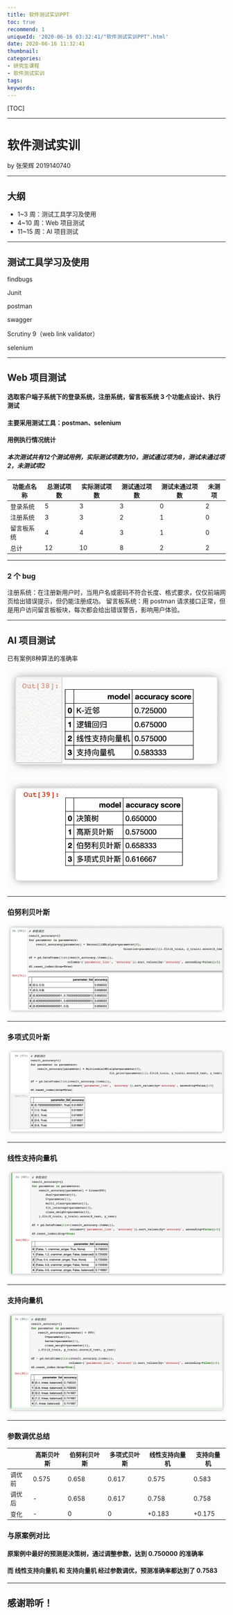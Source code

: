 ```yaml
---
title: 软件测试实训PPT
toc: true
recommend: 1
uniqueId: '2020-06-16 03:32:41/"软件测试实训PPT".html'
date: 2020-06-16 11:32:41
thumbnail:
categories:
- 研究生课程
- 软件测试实训
tags:
keywords:
---
```


[TOC]

<!--more-->

<!--

答辩顺序如下:

2019110890	孟经纬
2019110892	律方成
2019140687	孙启明
2019140735	陈淑文
2019140740	张荣辉

-->

---

# 软件测试实训

by 张荣辉 2019140740

---

## 大纲

- 1~3 周：测试工具学习及使用
- 4~10 周：Web 项目测试
- 11~15 周：AI 项目测试



---

## 测试工具学习及使用

findbugs

Junit

postman

swagger

Scrutiny 9（web link validator） 

selenium

---

## Web 项目测试

#### 选取客户端子系统下的登录系统，注册系统，留言板系统 3 个功能点设计、执行测试

#### 主要采用测试工具：postman、selenium

#### 用例执行情况统计

##### 本次测试共有12个测试用例，实际测试项数为10，测试通过项为8，测试未通过项2，未测试项2

| 功能点名称 | 总测试项数 | 实际测试项数 | 测试通过项数 | 测试未通过项数 | 未测项 |
| ---------- | ---------- | ------------ | ------------ | -------------- | ------ |
| 登录系统   | 5          | 3            | 3            | 0              | 2      |
| 注册系统   | 3          | 3            | 2            | 1              | 0      |
| 留言板系统 | 4          | 4            | 3            | 1              | 0      |
| 总计       | 12         | 10           | 8            | 2              | 2      |

---

### 2 个 bug

注册系统：在注册新用户时，当用户名或密码不符合长度、格式要求，仅仅前端网页给出错误提示，但仍能注册成功。
留言板系统：用 postman 请求接口正常，但是用户访问留言板板块，每次都会给出错误警告，影响用户体验。

---

## AI 项目测试

已有案例8种算法的准确率



![inline](1.png)



![inline](2.png)

---

### 伯努利贝叶斯

![inline](3.png)

---

### 多项式贝叶斯

![inline](4.png)

---

### 线性支持向量机

![inline](5.png)

---

### 支持向量机

![inline](6.png)

---

### 参数调优总结

|        | 高斯贝叶斯 | 伯努利贝叶斯 | 多项式贝叶斯 | 线性支持向量机 | 支持向量机 |
| ------ | ---------- | ------------ | ------------ | -------------- | ---------- |
| 调优前 | 0.575      | 0.658        | 0.617        | 0.575          | 0.583      |
| 调优后 | -          | 0.658        | 0.617        | 0.758          | 0.758      |
| 变化   | -          | 0            | 0            | +0.183         | +0.175     |

<!--

3个贝叶斯，要不就是参数没什么可调的，要不就是调整没有作用。 线性支持向量机 支持向量机 经过参数调优，预测准确率都达到了 0.7583

-->

### 与原案例对比

#### 原案例中最好的预测是决策树，通过调整参数，达到 0.750000 的准确率

#### 而 线性支持向量机 和 支持向量机 经过参数调优，预测准确率都达到了 0.7583



---

## 感谢聆听！
